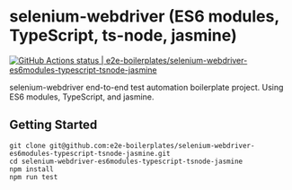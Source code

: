 # selenium-webdriver (ES6 modules, TypeScript, ts-node, jasmine)

[![GitHub Actions status | e2e-boilerplates/selenium-webdriver-es6modules-typescript-tsnode-jasmine](https://github.com/e2e-boilerplates/selenium-webdriver-es6modules-typescript-tsnode-jasmine/workflows/NodeCI/badge.svg)](https://github.com/e2e-boilerplates/selenium-webdriver-es6modules-typescript-tsnode-jasmine/actions?workflow=NodeCI)

selenium-webdriver end-to-end test automation boilerplate project. Using ES6 modules, TypeScript, and jasmine.

## Getting Started

    git clone git@github.com:e2e-boilerplates/selenium-webdriver-es6modules-typescript-tsnode-jasmine.git
    cd selenium-webdriver-es6modules-typescript-tsnode-jasmine
    npm install
    npm run test
